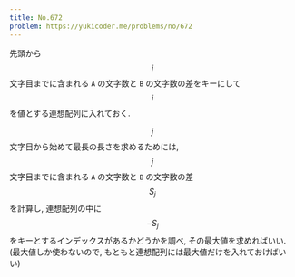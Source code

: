 ```yaml
---
title: No.672
problem: https://yukicoder.me/problems/no/672
---
```

先頭から $$ i $$ 文字目までに含まれる `A` の文字数と `B` の文字数の差をキーにして $$ i $$ を値とする連想配列に入れておく.

$$ j $$ 文字目から始めて最長の長さを求めるためには, $$ j $$ 文字目までに含まれる `A` の文字数と `B` の文字数の差 $$ S_j $$ を計算し, 連想配列の中に $$ -S_j $$ をキーとするインデックスがあるかどうかを調べ, その最大値を求めればいい. (最大値しか使わないので, もともと連想配列には最大値だけを入れておけばいい)
